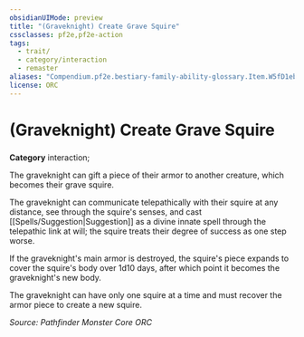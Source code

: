 ```yaml
---
obsidianUIMode: preview
title: "(Graveknight) Create Grave Squire"
cssclasses: pf2e,pf2e-action
tags:
  - trait/
  - category/interaction
  - remaster
aliases: "Compendium.pf2e.bestiary-family-ability-glossary.Item.W5fD1ebH6Ri8HNzh"
license: ORC
---
```

# (Graveknight) Create Grave Squire

### 

**Category** interaction; 




The graveknight can gift a piece of their armor to another creature, which becomes their grave squire.

The graveknight can communicate telepathically with their squire at any distance, see through the squire's senses, and cast [[Spells/Suggestion|Suggestion]] as a divine innate spell through the telepathic link at will; the squire treats their degree of success as one step worse.

If the graveknight's main armor is destroyed, the squire's piece expands to cover the squire's body over 1d10 days, after which point it becomes the graveknight's new body.

The graveknight can have only one squire at a time and must recover the armor piece to create a new squire.

*Source: Pathfinder Monster Core*
*ORC*